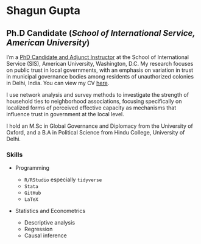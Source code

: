 # Shagun Gupta
## Ph.D Candidate (*School of International Service, American University*)

I’m a [PhD Candidate and Adjunct Instructor](https://www.american.edu/sis/faculty/sg3537a.cfm) at the School of International Service (SIS), American University, Washington, D.C. My research focuses on public trust in local governments, with an emphasis on variation in trust in municipal governance bodies among residents of unauthorized colonies in Delhi, India. You can view my CV [here](https://shagungupta.org/). 

I use network analysis and survey methods to investigate the strength of household ties to neighborhood associations, focusing specifically on localized forms of perceived effective capacity as mechanisms that influence trust in government at the local level. 

I hold an M.Sc in Global Governance and Diplomacy from the University of Oxford, and a B.A in Political Science from Hindu College, University of Delhi.

### Skills

- Programming
  - `R/RStudio` especially `tidyverse` 
  - `Stata`
  - `GitHub`
  - `LaTeX`
  
- Statistics and Econometrics
  - Descriptive analysis
  - Regression
  - Causal inference
